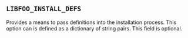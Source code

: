 ## `LIBFOO_INSTALL_DEFS`

Provides a means to pass definitions into the installation process. This
option can is defined as a dictionary of string pairs. This field is
optional.
